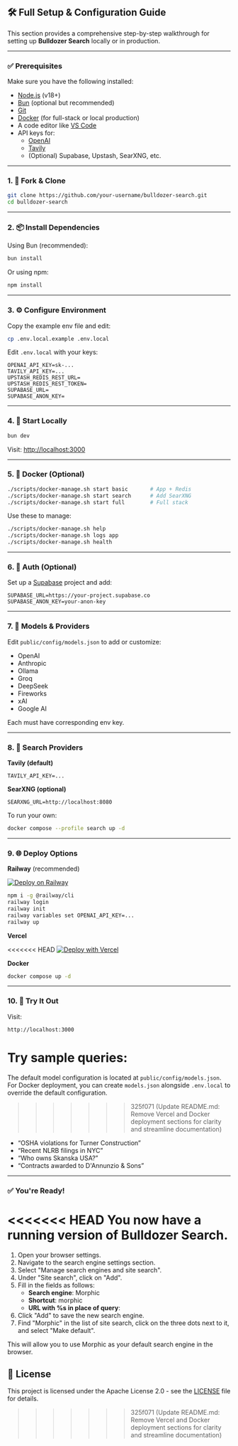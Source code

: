 ## 🛠️ Full Setup & Configuration Guide

This section provides a comprehensive step-by-step walkthrough for setting up **Bulldozer Search** locally or in production.

---

### ✅ Prerequisites

Make sure you have the following installed:

- [Node.js](https://nodejs.org/) (v18+)
- [Bun](https://bun.sh/) (optional but recommended)
- [Git](https://git-scm.com/)
- [Docker](https://www.docker.com/) (for full-stack or local production)
- A code editor like [VS Code](https://code.visualstudio.com/)
- API keys for:
  - [OpenAI](https://platform.openai.com/account/api-keys)
  - [Tavily](https://app.tavily.com/)
  - (Optional) Supabase, Upstash, SearXNG, etc.

---

### 1. 🍴 Fork & Clone

```bash
git clone https://github.com/your-username/bulldozer-search.git
cd bulldozer-search
```

---

### 2. 📦 Install Dependencies

Using Bun (recommended):

```bash
bun install
```

Or using npm:

```bash
npm install
```

---

### 3. ⚙️ Configure Environment

Copy the example env file and edit:

```bash
cp .env.local.example .env.local
```

Edit `.env.local` with your keys:

```env
OPENAI_API_KEY=sk-...
TAVILY_API_KEY=...
UPSTASH_REDIS_REST_URL=
UPSTASH_REDIS_REST_TOKEN=
SUPABASE_URL=
SUPABASE_ANON_KEY=
```

---

### 4. 🚧 Start Locally

```bash
bun dev
```

Visit: [http://localhost:3000](http://localhost:3000)

---

### 5. 🐳 Docker (Optional)

```bash
./scripts/docker-manage.sh start basic       # App + Redis
./scripts/docker-manage.sh start search      # Add SearXNG
./scripts/docker-manage.sh start full        # Full stack
```

Use these to manage:

```bash
./scripts/docker-manage.sh help
./scripts/docker-manage.sh logs app
./scripts/docker-manage.sh health
```

---

### 6. 🔐 Auth (Optional)

Set up a [Supabase](https://supabase.com/) project and add:

```env
SUPABASE_URL=https://your-project.supabase.co
SUPABASE_ANON_KEY=your-anon-key
```

---

### 7. 🤖 Models & Providers

Edit `public/config/models.json` to add or customize:

- OpenAI
- Anthropic
- Ollama
- Groq
- DeepSeek
- Fireworks
- xAI
- Google AI

Each must have corresponding env key.

---

### 8. 🔎 Search Providers

**Tavily (default)**

```env
TAVILY_API_KEY=...
```

**SearXNG (optional)**

```env
SEARXNG_URL=http://localhost:8080
```

To run your own:

```bash
docker compose --profile search up -d
```

---

### 9. 🌐 Deploy Options

**Railway** (recommended)

[![Deploy on Railway](https://railway.app/button.svg)](https://railway.app/template/new?template=https://github.com/your-username/bulldozer-search)

```bash
npm i -g @railway/cli
railway login
railway init
railway variables set OPENAI_API_KEY=...
railway up
```

**Vercel**

<<<<<<< HEAD
[![Deploy with Vercel](https://vercel.com/button)](https://vercel.com/new/clone?repository-url=https://github.com/your-username/bulldozer-search)

**Docker**

```bash
docker compose up -d
```

---

### 10. 🧪 Try It Out

Visit:

```
http://localhost:3000
```

Try sample queries:
=======
The default model configuration is located at `public/config/models.json`. For Docker deployment, you can create `models.json` alongside `.env.local` to override the default configuration.
>>>>>>> 325f071 (Update README.md: Remove Vercel and Docker deployment sections for clarity and streamline documentation)

- “OSHA violations for Turner Construction”
- “Recent NLRB filings in NYC”
- “Who owns Skanska USA?”
- “Contracts awarded to D'Annunzio & Sons”

---

### ✅ You're Ready!

<<<<<<< HEAD
You now have a running version of **Bulldozer Search**.
=======
1. Open your browser settings.
2. Navigate to the search engine settings section.
3. Select "Manage search engines and site search".
4. Under "Site search", click on "Add".
5. Fill in the fields as follows:
   - **Search engine**: Morphic
   - **Shortcut**: morphic
   - **URL with %s in place of query**:
6. Click "Add" to save the new search engine.
7. Find "Morphic" in the list of site search, click on the three dots next to it, and select "Make default".

This will allow you to use Morphic as your default search engine in the browser.

## 📄 License

This project is licensed under the Apache License 2.0 - see the [LICENSE](LICENSE) file for details.
>>>>>>> 325f071 (Update README.md: Remove Vercel and Docker deployment sections for clarity and streamline documentation)
